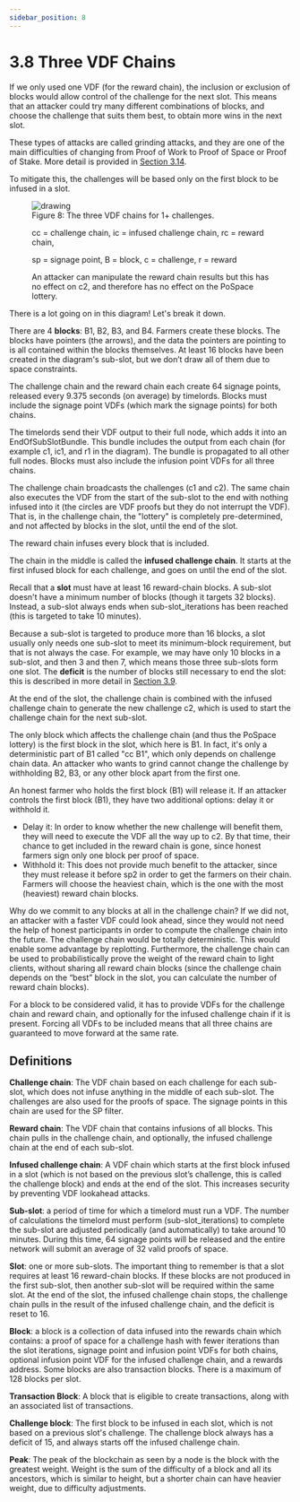```yaml
---
sidebar_position: 8
---
```


# 3.8 Three VDF Chains

If we only used one VDF (for the reward chain), the inclusion or exclusion of blocks would allow control of the challenge for the next slot. This means that an attacker could try many different combinations of blocks, and choose the challenge that suits them best, to obtain more wins in the next slot.

These types of attacks are called grinding attacks, and they are one of the main difficulties of changing from Proof of Work to Proof of Space or Proof of Stake. More detail is provided in [Section 3.14](/docs/03consensus/attacks_and_countermeasures 'Section 3.14: Relevant Attacks and Countermeasures').

To mitigate this, the challenges will be based only on the first block to be infused in a slot.

<figure>
<img src="/img/multiple_chains.png" alt="drawing"/>
<figcaption>
Figure 8: The three VDF chains for 1+ challenges.

cc = challenge chain, ic = infused challenge chain, rc = reward chain,

sp = signage point, B = block, c = challenge, r = reward

An attacker can manipulate the reward chain results but this has no effect on c2, and therefore has no effect on the PoSpace lottery.

</figcaption>
</figure>

There is a lot going on in this diagram! Let's break it down.

There are 4 **blocks**: B1, B2, B3, and B4. Farmers create these blocks. The blocks have pointers (the arrows), and the data the pointers are pointing to is all contained within the blocks themselves. At least 16 blocks have been created in the diagram's sub-slot, but we don’t draw all of them due to space constraints.

The challenge chain and the reward chain each create 64 signage points, released every 9.375 seconds (on average) by timelords. Blocks must include the signage point VDFs (which mark the signage points) for both chains.

The timelords send their VDF output to their full node, which adds it into an EndOfSubSlotBundle. This bundle includes the output from each chain (for example c1, ic1, and r1 in the diagram). The bundle is propagated to all other full nodes. Blocks must also include the infusion point VDFs for all three chains.

The challenge chain broadcasts the challenges (c1 and c2). The same chain also executes the VDF from the start of the sub-slot to the end with nothing infused into it (the circles are VDF proofs but they do not interrupt the VDF). That is, in the challenge chain, the "lottery" is completely pre-determined, and not affected by blocks in the slot, until the end of the slot.

The reward chain infuses every block that is included.

The chain in the middle is called the **infused challenge chain**. It starts at the first infused block for each challenge, and goes on until the end of the slot.

Recall that a **slot** must have at least 16 reward-chain blocks. A sub-slot doesn't have a minimum number of blocks (though it targets 32 blocks). Instead, a sub-slot always ends when sub-slot_iterations has been reached (this is targeted to take 10 minutes).

Because a sub-slot is targeted to produce more than 16 blocks, a slot usually only needs one sub-slot to meet its minimum-block requirement, but that is not always the case. For example, we may have only 10 blocks in a sub-slot, and then 3 and then 7, which means those three sub-slots form one slot. The **deficit** is the number of blocks still necessary to end the slot: this is described in more detail in [Section 3.9](/docs/03consensus/overflow_blocks#minimum-block-requirement 'Section 3.9: Overflow Blocks and Weight').

At the end of the slot, the challenge chain is combined with the infused challenge chain to generate the new challenge c2, which is used to start the challenge chain for the next sub-slot.

The only block which affects the challenge chain (and thus the PoSpace lottery) is the first block in the slot, which here is B1. In fact, it's only a deterministic part of B1 called "cc B1", which only depends on challenge chain data. An attacker who wants to grind cannot change the challenge by withholding B2, B3, or any other block apart from the first one.

An honest farmer who holds the first block (B1) will release it. If an attacker controls the first block (B1), they have two additional options: delay it or withhold it.

- Delay it: In order to know whether the new challenge will benefit them, they will need to execute the VDF all the way up to c2. By that time, their chance to get included in the reward chain is gone, since honest farmers sign only one block per proof of space.
- Withhold it: This does not provide much benefit to the attacker, since they must release it before sp2 in order to get the farmers on their chain. Farmers will choose the heaviest chain, which is the one with the most (heaviest) reward chain blocks.

Why do we commit to any blocks at all in the challenge chain? If we did not, an attacker with a faster VDF could look ahead, since they would not need the help of honest participants in order to compute the challenge chain into the future. The challenge chain would be totally deterministic. This would enable some advantage by replotting. Furthermore, the challenge chain can be used to probabilistically prove the weight of the reward chain to light clients, without sharing all reward chain blocks (since the challenge chain depends on the “best” block in the slot, you can calculate the number of reward chain blocks).

For a block to be considered valid, it has to provide VDFs for the challenge chain and reward chain, and optionally for the infused challenge chain if it is present. Forcing all VDFs to be included means that all three chains are guaranteed to move forward at the same rate.

## Definitions

**Challenge chain**: The VDF chain based on each challenge for each sub-slot, which does not infuse anything in the middle of each sub-slot. The challenges are also used for the proofs of space. The signage points in this chain are used for the SP filter.

**Reward chain**: The VDF chain that contains infusions of all blocks. This chain pulls in the challenge chain, and optionally, the infused challenge chain at the end of each sub-slot.

**Infused challenge chain**: A VDF chain which starts at the first block infused in a slot (which is not based on the previous slot’s challenge, this is called the challenge block) and ends at the end of the slot.
This increases security by preventing VDF lookahead attacks.

**Sub-slot**: a period of time for which a timelord must run a VDF. The number of calculations the timelord must perform (sub-slot_iterations) to complete the sub-slot are adjusted periodically (and automatically) to take around 10 minutes. During this time, 64 signage points will be released and the entire network will submit an average of 32 valid proofs of space.

**Slot**: one or more sub-slots. The important thing to remember is that a slot requires at least 16 reward-chain blocks. If these blocks are not produced in the first sub-slot, then another sub-slot will be required within the same slot. At the end of the slot, the infused challenge chain stops, the challenge chain pulls in the result of the infused challenge chain, and the deficit is reset to 16.

**Block**: a block is a collection of data infused into the rewards chain which contains: a proof of space for a challenge hash with fewer iterations than the slot iterations, signage point and infusion point VDFs for both chains, optional infusion point VDF for the infused challenge chain, and a rewards address. Some blocks are also transaction blocks. There is a maximum of 128 blocks per slot.

**Transaction Block**: A block that is eligible to create transactions, along with an associated list of transactions.

**Challenge block**: The first block to be infused in each slot, which is not based on a previous slot's challenge. The challenge block always has a deficit of 15, and always starts off the infused challenge chain.

**Peak**: The peak of the blockchain as seen by a node is the block with the greatest weight. Weight is the sum of the difficulty of a block and all its ancestors, which is similar to height, but a shorter chain can have heavier weight, due to difficulty adjustments.
